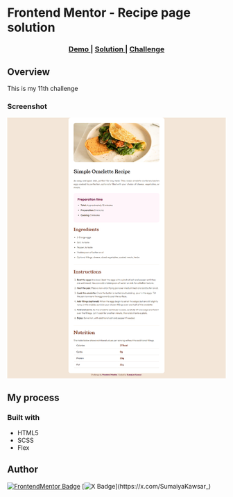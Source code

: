 # Frontend Mentor - Recipe page solution

<div align="center">
  <h3>
    <a href="https://sumaiyakawsar.github.io/frontend-mentor-challenges-using-react/#/project11">
      Demo
    </a>
    <span> | </span>
    <a href="https://github.com/sumaiyakawsar/frontend-mentor-challenges-using-react/tree/main/src/pages/11-recipe-page">
      Solution
    </a>
    <span> | </span>
    <a href="https://www.frontendmentor.io/challenges/recipe-page-KiTsR8QQKm">
      Challenge
    </a>
  </h3>
</div>




## Overview
 This is my 11th challenge

### Screenshot

![Screenshot of the component](../homepage/images/project11-recipe-page.png)


## My process

### Built with

- HTML5
- SCSS
- Flex

 
 
## Author

<!-- - Website - [Add your name here](https://www.your-site.com) -->

[![FrontendMentor Badge](https://img.shields.io/badge/-_SumaiyaKawsar_-3F54A3?style=plastic&labelColor=3F54A3&logo=frontend-mentor&logoColor=white&link=https://www.frontendmentor.io/profile/sumaiyakawsar)](https://www.frontendmentor.io/profile/sumaiyakawsar) [![X Badge](https://img.shields.io/badge/-_SumaiyaKawsar_-black?style=plastic&labelColor=black&logo=X&logoColor=white&link=https://x.com/SumaiyaKawsar_)](https://x.com/SumaiyaKawsar_)